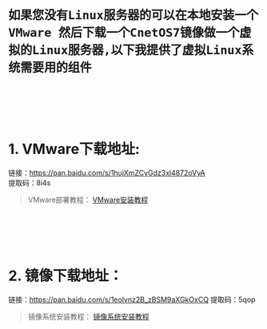 # `如果您没有Linux服务器的可以在本地安装一个VMware 然后下载一个CnetOS7镜像做一个虚拟的Linux服务器,以下我提供了虚拟Linux系统需要用的组件`
<br>
<br>
<br>
<br>

# 1. VMware下载地址:
 链接：https://pan.baidu.com/s/1hujXmZCyGdz3xl4872oVyA   
 提取码：8i4s
   
  
  > VMware部署教程： [VMware安装教程](vm.md)

<br>
<br>
<br>
<br>

# 2. 镜像下载地址：
 链接：https://pan.baidu.com/s/1eolvnz2B_zBSM9aXGkOxCQ 
提取码：5qop 

 > 镜像系统安装教程： [镜像系统安装教程](vm.md)




